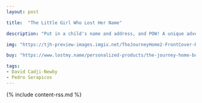```yaml
---
layout: post

title:  "The Little Girl Who Lost Her Name"

description: "Put in a child's name and address, and POW! A unique adventure, from outer space all the way home to their front door. Crammed with crazy characters and hilarious twists, it's a gift of galactic proportions, perfect for any boy or girl."

img: "https://tjh-preview-images.imgix.net/TheJourneyHome2-FrontCover-RGB-1174x867.jpg?w=480"

buy: "https://www.lostmy.name/personalized-products/the-journey-home-book"

tags:
- David Cadji-Newby
- Pedro Serapicos
---
```


{% include content-rss.md %}